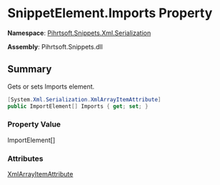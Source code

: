 # SnippetElement\.Imports Property

**Namespace**: [Pihrtsoft.Snippets.Xml.Serialization](../../README.md)

**Assembly**: Pihrtsoft\.Snippets\.dll

## Summary

Gets or sets Imports element\.

```csharp
[System.Xml.Serialization.XmlArrayItemAttribute]
public ImportElement[] Imports { get; set; }
```

### Property Value

ImportElement\[\]

### Attributes

[XmlArrayItemAttribute](https://docs.microsoft.com/en-us/dotnet/api/system.xml.serialization.xmlarrayitemattribute)
